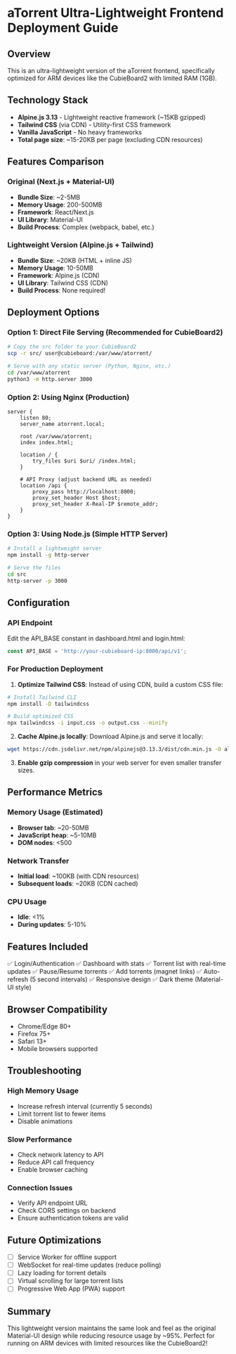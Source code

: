 # aTorrent Ultra-Lightweight Frontend Deployment Guide

## Overview
This is an ultra-lightweight version of the aTorrent frontend, specifically optimized for ARM devices like the CubieBoard2 with limited RAM (1GB).

## Technology Stack
- **Alpine.js 3.13** - Lightweight reactive framework (~15KB gzipped)
- **Tailwind CSS** (via CDN) - Utility-first CSS framework
- **Vanilla JavaScript** - No heavy frameworks
- **Total page size**: ~15-20KB per page (excluding CDN resources)

## Features Comparison

### Original (Next.js + Material-UI)
- **Bundle Size**: ~2-5MB
- **Memory Usage**: 200-500MB
- **Framework**: React/Next.js
- **UI Library**: Material-UI
- **Build Process**: Complex (webpack, babel, etc.)

### Lightweight Version (Alpine.js + Tailwind)
- **Bundle Size**: ~20KB (HTML + inline JS)
- **Memory Usage**: 10-50MB
- **Framework**: Alpine.js (CDN)
- **UI Library**: Tailwind CSS (CDN)
- **Build Process**: None required!

## Deployment Options

### Option 1: Direct File Serving (Recommended for CubieBoard2)
```bash
# Copy the src folder to your CubieBoard2
scp -r src/ user@cubieboard:/var/www/atorrent/

# Serve with any static server (Python, Nginx, etc.)
cd /var/www/atorrent
python3 -m http.server 3000
```

### Option 2: Using Nginx (Production)
```nginx
server {
    listen 80;
    server_name atorrent.local;
    
    root /var/www/atorrent;
    index index.html;
    
    location / {
        try_files $uri $uri/ /index.html;
    }
    
    # API Proxy (adjust backend URL as needed)
    location /api {
        proxy_pass http://localhost:8000;
        proxy_set_header Host $host;
        proxy_set_header X-Real-IP $remote_addr;
    }
}
```

### Option 3: Using Node.js (Simple HTTP Server)
```bash
# Install a lightweight server
npm install -g http-server

# Serve the files
cd src
http-server -p 3000
```

## Configuration

### API Endpoint
Edit the API_BASE constant in dashboard.html and login.html:
```javascript
const API_BASE = 'http://your-cubieboard-ip:8000/api/v1';
```

### For Production Deployment

1. **Optimize Tailwind CSS**: Instead of using CDN, build a custom CSS file:
```bash
# Install Tailwind CLI
npm install -D tailwindcss

# Build optimized CSS
npx tailwindcss -i input.css -o output.css --minify
```

2. **Cache Alpine.js locally**: Download Alpine.js and serve it locally:
```bash
wget https://cdn.jsdelivr.net/npm/alpinejs@3.13.3/dist/cdn.min.js -O alpine.min.js
```

3. **Enable gzip compression** in your web server for even smaller transfer sizes.

## Performance Metrics

### Memory Usage (Estimated)
- **Browser tab**: ~20-50MB
- **JavaScript heap**: ~5-10MB
- **DOM nodes**: <500

### Network Transfer
- **Initial load**: ~100KB (with CDN resources)
- **Subsequent loads**: ~20KB (CDN cached)

### CPU Usage
- **Idle**: <1%
- **During updates**: 5-10%

## Features Included
✅ Login/Authentication
✅ Dashboard with stats
✅ Torrent list with real-time updates
✅ Pause/Resume torrents
✅ Add torrents (magnet links)
✅ Auto-refresh (5 second intervals)
✅ Responsive design
✅ Dark theme (Material-UI style)

## Browser Compatibility
- Chrome/Edge 80+
- Firefox 75+
- Safari 13+
- Mobile browsers supported

## Troubleshooting

### High Memory Usage
- Increase refresh interval (currently 5 seconds)
- Limit torrent list to fewer items
- Disable animations

### Slow Performance
- Check network latency to API
- Reduce API call frequency
- Enable browser caching

### Connection Issues
- Verify API endpoint URL
- Check CORS settings on backend
- Ensure authentication tokens are valid

## Future Optimizations
- [ ] Service Worker for offline support
- [ ] WebSocket for real-time updates (reduce polling)
- [ ] Lazy loading for torrent details
- [ ] Virtual scrolling for large torrent lists
- [ ] Progressive Web App (PWA) support

## Summary
This lightweight version maintains the same look and feel as the original Material-UI design while reducing resource usage by ~95%. Perfect for running on ARM devices with limited resources like the CubieBoard2!
